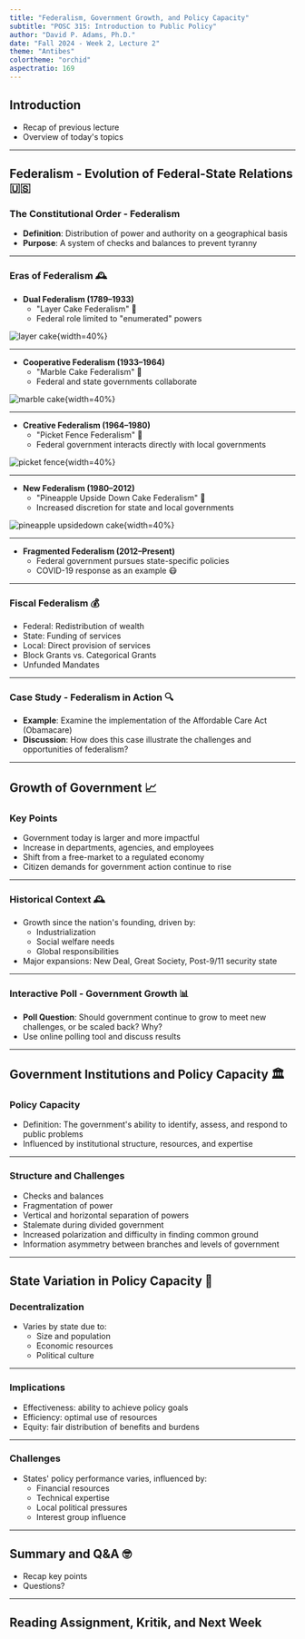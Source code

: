 ```yaml
---
title: "Federalism, Government Growth, and Policy Capacity"
subtitle: "POSC 315: Introduction to Public Policy"
author: "David P. Adams, Ph.D."
date: "Fall 2024 - Week 2, Lecture 2"
theme: "Antibes"
colortheme: "orchid"
aspectratio: 169
---
```

## Introduction 

- Recap of previous lecture
- Overview of today's topics

---

## Federalism - Evolution of Federal-State Relations 🇺🇸 

### The Constitutional Order - Federalism

- **Definition**: Distribution of power and authority on a geographical basis
- **Purpose**: A system of checks and balances to prevent tyranny

---

### Eras of Federalism 🕰️

- **Dual Federalism (1789–1933)**
  - "Layer Cake Federalism" 🍰
  - Federal role limited to "enumerated" powers

![layer cake](images/layercake.jpeg){width=40%}

---

- **Cooperative Federalism (1933–1964)**
  - "Marble Cake Federalism" 🍰
  - Federal and state governments collaborate

![marble cake](images/marblecake.jpeg){width=40%}

---

- **Creative Federalism (1964–1980)**
  - "Picket Fence Federalism" 🏡
  - Federal government interacts directly with local governments

![picket fence](images/picketfence.jpeg){width=40%}

---

- **New Federalism (1980–2012)**
  - "Pineapple Upside Down Cake Federalism" 🍍
  - Increased discretion for state and local governments

![pineapple upsidedown cake](images/pinappleupsidedown.jpeg){width=40%}

---

- **Fragmented Federalism (2012–Present)**
  - Federal government pursues state-specific policies
  - COVID-19 response as an example 😷

---

### Fiscal Federalism 💰

- Federal: Redistribution of wealth
- State: Funding of services
- Local: Direct provision of services
- Block Grants vs. Categorical Grants
- Unfunded Mandates

---

### Case Study - Federalism in Action 🔍

- **Example**: Examine the implementation of the Affordable Care Act (Obamacare)
- **Discussion**: How does this case illustrate the challenges and opportunities of federalism? 

---

## Growth of Government 📈 
### Key Points

- Government today is larger and more impactful
- Increase in departments, agencies, and employees
- Shift from a free-market to a regulated economy
- Citizen demands for government action continue to rise

---

### Historical Context 🕰️

- Growth since the nation's founding, driven by:
  - Industrialization
  - Social welfare needs
  - Global responsibilities
- Major expansions: New Deal, Great Society, Post-9/11 security state

---

### Interactive Poll - Government Growth 📊

- **Poll Question**: Should government continue to grow to meet new challenges, or be scaled back? Why?
- Use online polling tool and discuss results

---

## Government Institutions and Policy Capacity 🏛️ 

### Policy Capacity

- Definition: The government's ability to identify, assess, and respond to public problems
- Influenced by institutional structure, resources, and expertise

---

### Structure and Challenges

- Checks and balances
- Fragmentation of power
- Vertical and horizontal separation of powers
- Stalemate during divided government
- Increased polarization and difficulty in finding common ground
- Information asymmetry between branches and levels of government

---

## State Variation in Policy Capacity 🏴 

### Decentralization

- Varies by state due to:
  - Size and population
  - Economic resources
  - Political culture

---

### Implications

- Effectiveness: ability to achieve policy goals
- Efficiency: optimal use of resources
- Equity: fair distribution of benefits and burdens

---

### Challenges

- States' policy performance varies, influenced by:
  - Financial resources
  - Technical expertise
  - Local political pressures
  - Interest group influence

---

## Summary and Q&A 🤓

- Recap key points
- Questions?

---

## Reading Assignment, Kritik, and Next Week

